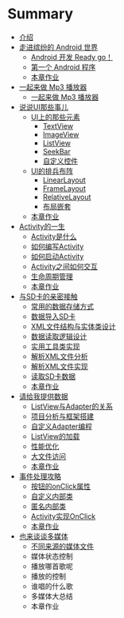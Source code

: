 # Summary

* [介绍](README.md)
* [走进缤纷的 Android 世界](content/chapter1/index.md)
    * [Android 开发 Ready go！](content/chapter1/1.1.md)
    * [第一个 Android 程序](content/chapter1/1.2.md)
    * [本章作业](/content/chapter1/1.3.md)
* [一起来做 Mp3 播放器](/content/chapter2/index.md)
    * [一起来做 Mp3 播放器](/content/chapter2/2.1.md)
* [说说UI那些事儿](/content/chapter3/index.md)
    * [UI上的那些元素](/content/chapter3/3.1.md)
        * [TextView](/content/chapter3/3.1.1.md)
        * [ImageView](content/chapter3/3.1.2.md)
        * [ListView](content/chapter3/3.1.3.md)
        * [SeekBar](/content/chapter3/3.1.4.md)
        * [自定义控件](/content/chapter3/3.1.5.md)
    * [UI的排兵布阵](/content/chapter3/3.2.md)
        * [LinearLayout](/content/chapter3/3.2.1.md)
        * [FrameLayout](/content/chapter3/3.2.2.md)
        * [RelativeLayout](/content/chapter3/3.2.3.md)
        * [布局嵌套](/content/chapter3/3.2.4.md)
    * [本章作业](/content/chapter3/3.3.md)
* [Activity的一生](/content/chapter4/index.md)
    * [Activity是什么](/content/chapter4/4.1.md)
    * [如何编写Activity](/content/chapter4/4.2.md) 
    * [如何启动Activity](/content/chapter4/4.3.md)
    * [Activity之间如何交互](/content/chapter4/4.4.md)
    * [生命周期管理](/content/chapter4/4.5.md)
    * [本章作业](/content/chapter4/4.6.md)
* [与SD卡的亲密接触](/content/chapter5/index.md)
    * [常用的数据存储方式](/content/chapter5/5.1.md)
    * [数据导入SD卡](/content/chapter5/5.2.md)
    * [XML文件结构与实体类设计](/content/chapter5/5.3.md)
    * [数据读取逻辑设计](/content/chapter5/5.4.md)
    * [实用工具类实现](/content/chapter5/5.5.md)
    * [解析XML文件分析](/content/chapter5/5.6.md)
    * [解析XML文件实现](/content/chapter5/5.7.md)
    * [读取SD卡数据](/content/chapter5/5.8.md)
    * [本章作业](/content/chapter5/5.9.md)
* [请给我提供数据](/content/chapter6/index.md)
    * [ListView与Adapter的关系](/content/chapter6/6.1.md)
    * [项目分析与框架搭建](/content/chapter6/6.2.md)
    * [自定义Adapter编程](/content/chapter6/6.3.md)
    * [ListView的加载](/content/chapter6/6.4.md)
    * [性能优化](/content/chapter6/6.5.md)
    * [大文件访问](/content/chapter6/6.6.md)
    * [本章作业](/content/chapter6/6.7.md)
* [事件处理攻略](/content/chapter7/index.md)
    * [按钮的onClick属性](/content/chapter7/7.1.md)
    * [自定义内部类](/content/chapter7/7.2.md)
    * [匿名内部类](/content/chapter7/7.3.md)
    * [Activity实现OnClick](/content/chapter7/7.4.md)
    * [本章作业](/content/chapter7/7.5.md)
* [也来谈谈多媒体](/content/chapter8/index.md)
    * [不同来源的媒体文件](/content/chapter8/8.1.md)
    * 媒体状态控制
    * 播放哪首歌呢
    * 播放的控制
    * 谁唱的什么歌
    * 多媒体大总结
    * 本章作业